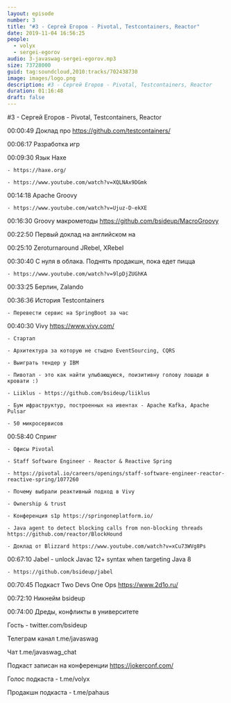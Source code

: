 ```yaml
---
layout: episode
number: 3
title: "#3 - Сергей Егоров - Pivotal, Testcontainers, Reactor"
date: 2019-11-04 16:56:25
people:
  - volyx
  - sergei-egorov
audio: 3-javaswag-sergei-egorov.mp3
size: 73728000
guid: tag:soundcloud,2010:tracks/702438730
image: images/logo.png
description: #3 - Сергей Егоров - Pivotal, Testcontainers, Reactor
duration: 01:16:48
draft: false
---
```


#3 - Сергей Егоров - Pivotal, Testcontainers, Reactor


00:00:49 Доклад про https://github.com/testcontainers/

00:06:17 Разработка игр

00:09:30 Язык Haxe 

	- https://haxe.org/ 

	- https://www.youtube.com/watch?v=XQLNAx9DGmk

00:14:18 Apache Groovy

	- https://www.youtube.com/watch?v=Ujuz-D-ekXE

00:16:30 Groovy макрометоды https://github.com/bsideup/MacroGroovy

00:22:50 Первый доклад на английском на 

00:25:10 Zeroturnaround JRebel, XRebel

00:30:40 С нуля в облака. Поднять продакшн, пока едет пицца

	- https://www.youtube.com/watch?v=9lpDjZUGhKA

00:33:25 Берлин, Zalando

00:36:36 История Testcontainers

	- Перевести сервис на SpringBoot за час

00:40:30 Vivy https://www.vivy.com/

	- Стартап

	- Архитектура за которую не стыдно EventSourcing, CQRS

	- Выиграть тендер у IBM	

	- Пивотал - это как найти улыбающуюся, поизитивну голову лошади в кровати :)

	- Liiklus - https://github.com/bsideup/liiklus

	- Бум ифраструктур, построенных на ивентах - Apache Kafka, Apache Pulsar

	- 50 микросервисов

00:58:40 Спринг

	- Офисы Pivotal 

	- Staff Software Engineer - Reactor & Reactive Spring 

	- https://pivotal.io/careers/openings/staff-software-engineer-reactor-reactive-spring/1077260

	- Почему выбрали реактивный подход в Vivy

	- Ownership & trust

	- Конференция s1p https://springoneplatform.io/

	- Java agent to detect blocking calls from non-blocking threads https://github.com/reactor/BlockHound

	- Доклад от Blizzard https://www.youtube.com/watch?v=xCu73WVg8Ps

00:67:10 Jabel - unlock Javac 12+ syntax when targeting Java 8  

	- https://github.com/bsideup/jabel	

00:70:45 Подкаст Two Devs One Ops https://www.2d1o.ru/	

00:72:10 Никнейм bsideup

00:74:00 Дреды, конфликты в университете


Гость - twitter.com/bsideup

Телеграм канал t.me/javaswag

Чат t.me/javaswag_chat


Подкаст записан на конференции https://jokerconf.com/

Голос подкаста - t.me/volyx

Продакшн подкаста - t.me/pahaus
